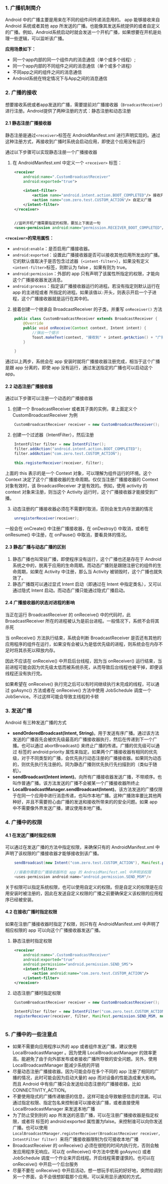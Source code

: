 ### 1. 广播机制简介

Android 中的广播主要是用来在不同的组件间传递消息用的。 app 能够接收来自 Android 系统或者其他 app 所发送的广播。也能像其发送系统提供的或者自定义的广播。例如，Android系统启动时就会发送一个开机广播，如果想要在开机是处理一些逻辑，可以监听该广播。

**应用场景如下：**
* 同一个app内部的同一个组件内的消息通信（单个或多个线程）;
* 同一个app内部的不同组件之间的消息通信（单个或多个进程）
* 不同app之间的组件之间的消息通信
* Android系统在特定情况下与App之间的消息通信



### 2. 广播的接收
想要接收系统或者app发送的广播，需要提前对广播接收器（`BroadcastReceiver`）进行注册。Android提供了两种注册的方式：静态注册和动态注册

#### 2.1 静态注册广播接收器
静态注册是通过` <receiver> `标签在 AndroidManifest.xml 进行声明实现的。通过这种注册方式，再接收到广播时系统会启动应用，即使这个应用没有运行

通过以下步骤可以实现静态注册一个广播接收器
1. 在 AndroidManifest.xml 中定义一个 `<receiver>` 标签：
```xml
    <receiver
        android:name=".CustomBroadcastReceiver"
        android:exported="true">
        
        <intent-filter>
            <action name="android.intent.action.BOOT_COMPLETED"/> 接收开机广播
            <action name="com.zero.test.CUSTOM_ACTION"/> 自定义广播
        </intent-filter>
    </receiver>
    
    
    //监听开机广播需要指定的权限，要加上下面这一句
    <uses-permission android:name="permission.RECEIVER_BOOT_COMPLETED"/>
```
**`<receiver>`的常用属性：**
* `android:enable`：是否启用广播接收器。
* `android:exported`：设置此广播接收器是否可以接收其他应用所发出的广播。它的默认值取决于是否包含过滤器（`<intent-filter>`），如果没有定义`<intent-filter>`标签，则默认为 false ，如果有则为 true。
* `android:permission`：外部的 app 只有声明了该属性所指定的权限，才能向这个广播接收器发送消息。
* `android:process`：指定该广播接收器运行的进程。若没有指定则默认运行在 app 的主进程或者 <application> 所指定的进程。如果该值以`:`开头，则表示开启一个子进程，这个广播接收器就是运行在其中的。

2. 接着创建一个继承自 BroadcastReceiver 的子类，并重写 `onReceiver()` 方法
```java
    public class CustomBroadcastReceiver extends BroadcastReceiver {
        @Override
        public void onReceive(Context context, Intent intent) {
            //弹出一个提示
            Toast.makeText(context, "接收到" + intent.getAction() + "广播", Toast.LENGTH_SHORT).show();
        }
        
    }
```
通过以上两步，系统会在 app 安装时就将广播接收器注册完成，相当于这个广播是跟 app 分离的，即使 app 没有运行，通过发送指定的广播也可以启动这个 app。


#### 2.2 动态注册广播接收器
通过以下步骤可以注册一个动态的广播接收器
1. 创建一个 BroadcastReceiver 或者其子类的实例，拿上面定义个 CustomBroadcastReceiver 为例
```java
    CustomBroadcastReceiver receiver = new CustomBroadcastReceiver();
```

2. 创建一个过滤器（IntentFilter），然后注册
```java
    IntentFilter filter = new IntentFilter();
    filter.addAction("android.intent.action.BOOT_COMPLETED");
    filter.addAction("com.zero.test.CUSTOM_ACTION");
    
    this.registerReceiver(receiver, filter);
```
上面的 this 表示的是一个 Context 对象，可以理解为组件运行的环境。这个 Context 决定了这个广播接收器的生命周期。仅仅当注册广播接收器的 Context 对象有效时，该 BroadcastReceiver 才是有效的。例如，使用 activity 的 context 对象来注册，则当这个 Activity 运行时，这个广播接收器才能接受到广播。

3. 动态注册的广播接收器必须在不需要时取消，否则会发生内存泄漏的情况
```java
    unregisterReceiver(receiver);
```
一般会在 onCreate() 中注册广播接收器，在 onDestroy() 中取消，或者在 onResume() 中注册，在 onPause() 中取消，要看具体的情况。


#### 2.3 静态广播与动态广播的区别

1. 静态广播也叫常驻广播，即使程序没有运行，这个广播也还是存在于 Android 系统之中的，脱离于应用的生命周期。而动态广播则是跟随注册它的组件的生命周期，如果在 Activity 中注册，那么当 Activity 被销毁时，这个广播也就失效了。
2. 静态广播既可以通过显式 Intent 启动（即通过在 Intent 中指定类名），又可以通过隐式 Intent 启动。而动态广播只能通过隐式广播启动。


#### 2.4 广播接收器的状态对进程的影响

当正在运行 BroadcastReceiver 的 onReceive() 中的代码时，此 BroadcastReceiver 所在的进程被认为是前台进程。一般情况下，系统不会将其杀死

当 onReceive() 方法执行结束，系统会判断 BroadcastReceiver 是否还有其他的应用程序的组件在运行，如果没有会被认为是低优先级的进程，则系统会在内存不足时将其杀死以释放内存。

因此不应该在 onReceive() 中开启后台线程，因为当 onReceiver() 运行结束，当前进程可能会因为优先级太低而被系统杀死，从而导致后台线程也被干掉，即便该线程还没有执行完。

如果希望在 onReceive() 执行完之后可以有时间继续执行未完成的线程，可以通过 goAsync() 方法或者在 onReceive() 方法中使用 JobSchedule 调度一个 JobService。不过这样可能会导致主线程的卡顿


### 3. 发送广播

Android 有三种发送广播的方式
- **sendOrderedBroadcast(Intent, String)**。用于发送有序广播。通过该方法发送的广播首先会被优先级最高的广播接收器执行，然后在传递到下一个广播。也可以通过 abortBroadcast() 来终止广播的传递。广播的优先级可以通过 <intent-filter> 标签的 android:priority 属性来指定。如果两个广播接收器有相同的优先级，对于不同类型的广播，会优先执行动态注册的广播接收器。如果同为动态的，则优先执行先注册的。同为静态广播则优先执行先扫描到的（类似于随机）。
- **sendBroadcast(Intent intent)**。向所有广播接收器发送广播，不带顺序。也叫作普通广播。该方法发送的广播不会被某一个广播接收器所终止
- **LocalBroadcastManager.sendBroadcast(Intent)**。该方法发送的广播仅限于在同一个应用中进行消息传递，也叫作本地广播。这种广播效率要比其他两种好，并且不需要担心由广播的发送和接收所带来的的安全问题。如果 app 中不需要像外界发送广播，建议使用本地广播。


### 4. 广播中的权限

#### 4.1 在发送广播时指定权限

可以通过在发送广播的方法中指定权限，来确保只有的 AndroidManifest.xml 中声明了该权限的广播接收器才能够接收到该广播。
```java
    sendBroadcast(new Intent("com.zero.test.CUSTOM_ACTION"), Manifest.permission.SEND_MSM);
    
    //接着你需要在广播接收器所在 app 的 AndroidManifest.xml 中声明该权限
    <uses-permission android:name="android.permission.SEND_MSM"/>
```
关于权限可以指定系统权限，也可以使用自定义的权限。但是自定义的权限是在应用安装时被注册的，因此在发送自定义权限的广播之前要确保定义该权限的应用程序已经被安装。

#### 4.2 在接收广播时指定权限

如果在注册广播接收器时指定了权限，则只有在 AndroidManifest.xml 中声明了相应权限的 app 可以向这个广播接收器发送广播。

1. 静态注册时指定权限
```xml
    <receiver
        android:name=".CustomBroadcastReceiver"
        android:exported="true"
        android:permission="android.permission.SEND_SMS">
        <intent-filter>
            <action android:name="com.zero.test.CUSTOM_ACTION"/>
        </intent-filter>  
    </receiver>
```

2. 动态注册广播时指定权限
```java
    CustomBroadcastReceiver receiver = new CustomBroadcastReceiver();

    IntentFilter filter = new IntentFilter("com.zero.test.CUSTOM_ACTION");
    registerReceiver(receiver, filter, Manifest.permission.SEND_MSM, null);
    
```


### 5. 广播中的一些注意点
- 如果不需要向应用程序以外的 app 或者组件发送广播，建议使用 LocalBroadcastManager 。因为使用 LocalBroadcastManager 的效率更高。能避免了由于向外部发布或者接收广播所导致的安全问题。另外，使用 LocalBroadcastManager 能减少系统的开销
- 尽量动态注册广播接收器。因为可能会存在多个不同的 app 注册了相同的广播的情况，此时可能会因为启动大量的 app 而对设备的性能造成重大影响。而且 Android 中有些广播只会发送给动态注册的广播接收器，比如 CONNECTIVITY_ACTION。
- 不要使用隐式的广播传递敏感的信息，这样可能会导致敏感信息的泄漏。可以通过指定权限、指定包名来控制谁可以接收该广播，或者直接使用 LocalBroadcastManager 来发送本地广播
- 为了防止受到别的 app 所发送的恶意广播，可以在注册广播接收器是指定权限，或者将 <receiver> 标签的 android:exported 属性置为false。来控制谁可以向你发送广播。也可以使用 `LocalBroadcastManager.registerReceiver(BroadcastReceiver receiver, IntentFilter filter) `来将广播接收器限制为仅可接收本地广播
- BroadcastReceiver 的 onReceive() 必须在很短的时间内执行完，否则会触发应用程序无响应。可以在 onReceive() 中方法中使用 goAsync() 或者 JobSchedule 调度一个作业来开启线程。开启线程需要谨慎的。也可以在 onReceive() 中开启一个后台服务
- 尽量不要在 onReceive() 中开启活动，想一想玩手机玩的好好地，突然给调到另一个界面，会不会很想卸载那个应用。可以采用显示通知的方式。


